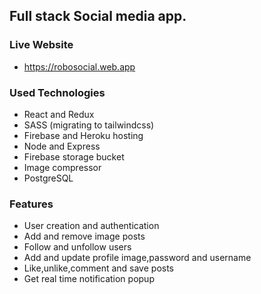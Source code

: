 ## Full stack Social media app.

### Live Website
* https://robosocial.web.app

### Used Technologies
* React and Redux
* SASS (migrating to tailwindcss)
* Firebase and Heroku hosting
* Node and Express
* Firebase storage bucket
* Image compressor
* PostgreSQL

### Features
* User creation and authentication
* Add and remove image posts
* Follow and unfollow users
* Add and update profile image,password and username
* Like,unlike,comment and save posts
* Get real time notification popup
